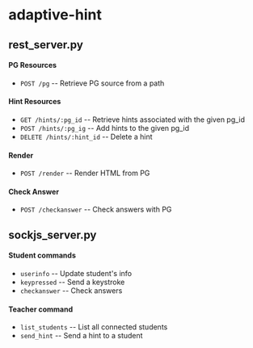 adaptive-hint
=============

rest_server.py
--------------
#### PG Resources
  - ```POST /pg``` -- Retrieve PG source from a path 

#### Hint Resources
  - ```GET /hints/:pg_id``` -- Retrieve hints associated with the given pg_id
  - ```POST /hints/:pg_ig``` -- Add hints to the given pg_id
  - ```DELETE /hints/:hint_id``` -- Delete a hint

#### Render
  - ```POST /render``` -- Render HTML from PG

#### Check Answer
  - ```POST /checkanswer``` -- Check answers with PG


sockjs_server.py
----------------
#### Student commands
  - ```userinfo``` -- Update student's info 
  - ```keypressed``` -- Send a keystroke
  - ```checkanswer``` -- Check answers
  
#### Teacher command
  - ```list_students``` -- List all connected students
  - ```send_hint``` -- Send a hint to a student
